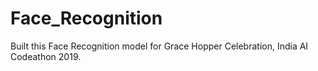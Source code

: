 # Face_Recognition
Built this Face Recognition model for Grace Hopper Celebration, India AI Codeathon 2019.
